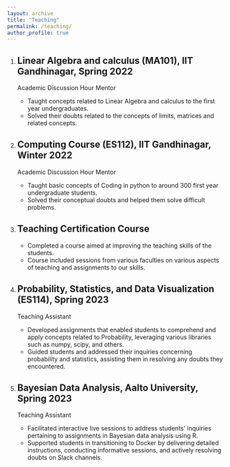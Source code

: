 ```yaml
---
layout: archive
title: "Teaching"
permalink: /teaching/
author_profile: true
---
```


1. ## Linear Algebra and calculus (MA101), IIT Gandhinagar, Spring 2022
   Academic Discussion Hour Mentor
    - Taught concepts related to Linear Algebra and calculus to the first year undergraduates.
    - Solved their doubts related to the concepts of limits, matrices and related concepts. 

2. ## Computing Course (ES112), IIT Gandhinagar, Winter 2022
   Academic Discussion Hour Mentor
    - Taught basic concepts of Coding in python to around 300 first year undergraduate students.
    - Solved their conceptual doubts and helped them solve difficult problems.  

3. ## Teaching Certification Course
   - Completed a course aimed at improving the teaching skills of the students.
   - Course included sessions from various faculties on various aspects of teaching and assignments to our skills.
  
4. ## Probability, Statistics, and Data Visualization (ES114), Spring 2023
   Teaching Assistant
   - Developed assignments that enabled students to comprehend and apply concepts related to Probability, leveraging various libraries such as numpy, scipy, and others.
   - Guided students and addressed their inquiries concerning probability and statistics, assisting them in resolving any doubts they encountered.
  
5. ## Bayesian Data Analysis, Aalto University, Spring 2023
   Teaching Assistant
   - Facilitated interactive live sessions to address students' inquiries pertaining to assignments in Bayesian data analysis using R.
   - Supported students in transitioning to Docker by delivering detailed instructions, conducting informative sessions, and actively resolving doubts on Slack channels.



 
